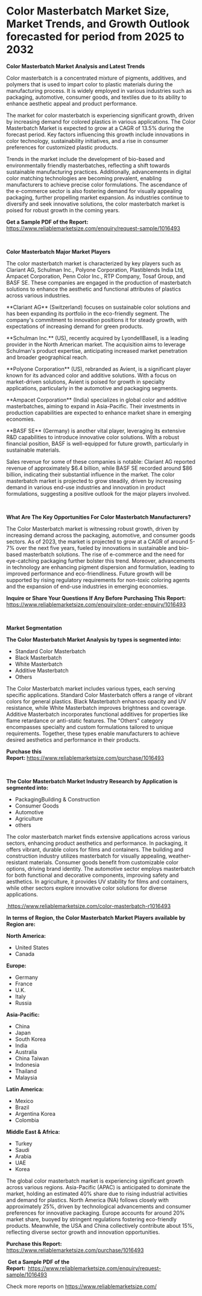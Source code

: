 <p><h1>Color Masterbatch Market Size, Market Trends, and Growth Outlook forecasted for period from 2025 to 2032</h1></p><p><strong>Color Masterbatch Market Analysis and Latest Trends</strong></p>
<p><p>Color masterbatch is a concentrated mixture of pigments, additives, and polymers that is used to impart color to plastic materials during the manufacturing process. It is widely employed in various industries such as packaging, automotive, consumer goods, and textiles due to its ability to enhance aesthetic appeal and product performance. </p><p>The market for color masterbatch is experiencing significant growth, driven by increasing demand for colored plastics in various applications. The Color Masterbatch Market is expected to grow at a CAGR of 13.5% during the forecast period. Key factors influencing this growth include innovations in color technology, sustainability initiatives, and a rise in consumer preferences for customized plastic products. </p><p>Trends in the market include the development of bio-based and environmentally friendly masterbatches, reflecting a shift towards sustainable manufacturing practices. Additionally, advancements in digital color matching technologies are becoming prevalent, enabling manufacturers to achieve precise color formulations. The ascendance of the e-commerce sector is also fostering demand for visually appealing packaging, further propelling market expansion. As industries continue to diversify and seek innovative solutions, the color masterbatch market is poised for robust growth in the coming years.</p></p>
<p><strong>Get a Sample PDF of the Report:&nbsp;</strong> <a href="https://www.reliablemarketsize.com/enquiry/request-sample/1016493?utm_campaign=2140&utm_medium=2&utm_source=Github&utm_content=ia&utm_term=30012025&utm_id=color-masterbatch">https://www.reliablemarketsize.com/enquiry/request-sample/1016493</a></p>
<p>&nbsp;</p>
<p><strong>Color Masterbatch Major Market Players</strong></p>
<p><p>The color masterbatch market is characterized by key players such as Clariant AG, Schulman Inc., Polyone Corporation, Plastiblends India Ltd, Ampacet Corporation, Penn Color Inc., RTP Company, Tosaf Group, and BASF SE. These companies are engaged in the production of masterbatch solutions to enhance the aesthetic and functional attributes of plastics across various industries.</p><p>**Clariant AG** (Switzerland) focuses on sustainable color solutions and has been expanding its portfolio in the eco-friendly segment. The company's commitment to innovation positions it for steady growth, with expectations of increasing demand for green products.</p><p>**Schulman Inc.** (US), recently acquired by LyondellBasell, is a leading provider in the North American market. The acquisition aims to leverage Schulman's product expertise, anticipating increased market penetration and broader geographical reach.</p><p>**Polyone Corporation** (US), rebranded as Avient, is a significant player known for its advanced color and additive solutions. With a focus on market-driven solutions, Avient is poised for growth in specialty applications, particularly in the automotive and packaging segments.</p><p>**Ampacet Corporation** (India) specializes in global color and additive masterbatches, aiming to expand in Asia-Pacific. Their investments in production capabilities are expected to enhance market share in emerging economies.</p><p>**BASF SE** (Germany) is another vital player, leveraging its extensive R&D capabilities to introduce innovative color solutions. With a robust financial position, BASF is well-equipped for future growth, particularly in sustainable materials.</p><p>Sales revenue for some of these companies is notable: Clariant AG reported revenue of approximately $6.4 billion, while BASF SE recorded around $86 billion, indicating their substantial influence in the market. The color masterbatch market is projected to grow steadily, driven by increasing demand in various end-use industries and innovation in product formulations, suggesting a positive outlook for the major players involved.</p></p>
<p>&nbsp;</p>
<p><strong>What Are The Key Opportunities For Color Masterbatch Manufacturers?</strong></p>
<p><p>The Color Masterbatch market is witnessing robust growth, driven by increasing demand across the packaging, automotive, and consumer goods sectors. As of 2023, the market is projected to grow at a CAGR of around 5-7% over the next five years, fueled by innovations in sustainable and bio-based masterbatch solutions. The rise of e-commerce and the need for eye-catching packaging further bolster this trend. Moreover, advancements in technology are enhancing pigment dispersion and formulation, leading to improved performance and eco-friendliness. Future growth will be supported by rising regulatory requirements for non-toxic coloring agents and the expansion of end-use industries in emerging economies.</p></p>
<p><strong>Inquire or Share Your Questions If Any Before Purchasing This Report:</strong> <a href="https://www.reliablemarketsize.com/enquiry/pre-order-enquiry/1016493?utm_campaign=2140&utm_medium=2&utm_source=Github&utm_content=ia&utm_term=30012025&utm_id=color-masterbatch">https://www.reliablemarketsize.com/enquiry/pre-order-enquiry/1016493</a></p>
<p>&nbsp;</p>
<p><strong>Market Segmentation</strong></p>
<p><strong>The Color Masterbatch Market Analysis by types is segmented into:</strong></p>
<p><ul><li>Standard Color Masterbatch</li><li>Black Masterbatch</li><li>White Masterbatch</li><li>Additive Masterbatch</li><li>Others</li></ul></p>
<p><p>The Color Masterbatch market includes various types, each serving specific applications. Standard Color Masterbatch offers a range of vibrant colors for general plastics. Black Masterbatch enhances opacity and UV resistance, while White Masterbatch improves brightness and coverage. Additive Masterbatch incorporates functional additives for properties like flame retardance or anti-static features. The "Others" category encompasses specialty and custom formulations tailored to unique requirements. Together, these types enable manufacturers to achieve desired aesthetics and performance in their products.</p></p>
<p><strong>Purchase this Report:&nbsp;</strong><a href="https://www.reliablemarketsize.com/purchase/1016493?utm_campaign=2140&utm_medium=2&utm_source=Github&utm_content=ia&utm_term=30012025&utm_id=color-masterbatch">https://www.reliablemarketsize.com/purchase/1016493</a></p>
<p>&nbsp;</p>
<p><strong>The Color Masterbatch Market Industry Research by Application is segmented into:</strong></p>
<p><ul><li>PackagingBuilding & Construction</li><li>Consumer Goods</li><li>Automotive</li><li>Agriculture</li><li>others</li></ul></p>
<p><p>The color masterbatch market finds extensive applications across various sectors, enhancing product aesthetics and performance. In packaging, it offers vibrant, durable colors for films and containers. The building and construction industry utilizes masterbatch for visually appealing, weather-resistant materials. Consumer goods benefit from customizable color options, driving brand identity. The automotive sector employs masterbatch for both functional and decorative components, improving safety and aesthetics. In agriculture, it provides UV stability for films and containers, while other sectors explore innovative color solutions for diverse applications.</p></p>
<p><a href="https://www.reliablemarketsize.com/color-masterbatch-r1016493?utm_campaign=2140&utm_medium=2&utm_source=Github&utm_content=ia&utm_term=30012025&utm_id=color-masterbatch">&nbsp;https://www.reliablemarketsize.com/color-masterbatch-r1016493</a></p>
<p><strong>In terms of Region, the Color Masterbatch Market Players available by Region are:</strong></p>
<p>
    <p> <strong> North America: </strong>
        <ul>
            <li>United States</li>
            <li>Canada</li>
        </ul>
        </p> 
    <p> <strong> Europe: </strong>
        <ul>
            <li>Germany</li>
            <li>France</li>
            <li>U.K.</li>
            <li>Italy</li>
            <li>Russia</li>
        </ul>
        </p> 
    <p> <strong> Asia-Pacific: </strong>
        <ul>
            <li>China</li>
            <li>Japan</li>
            <li>South Korea</li>
            <li>India</li>
            <li>Australia</li>
            <li>China Taiwan</li>
            <li>Indonesia</li>
            <li>Thailand</li>
            <li>Malaysia</li>
        </ul>
        </p> 
    <p> <strong> Latin America: </strong>
        <ul>
            <li>Mexico</li>
            <li>Brazil</li>
            <li>Argentina Korea</li>
            <li>Colombia</li>
        </ul>
        </p> 
    <p> <strong> Middle East & Africa: </strong>
        <ul>
            <li>Turkey</li>
            <li>Saudi</li>
            <li>Arabia</li>
            <li>UAE</li>
            <li>Korea</li>
        </ul>
    </p>
    </p>
<p><p>The global color masterbatch market is experiencing significant growth across various regions. Asia-Pacific (APAC) is anticipated to dominate the market, holding an estimated 40% share due to rising industrial activities and demand for plastics. North America (NA) follows closely with approximately 25%, driven by technological advancements and consumer preferences for innovative packaging. Europe accounts for around 20% market share, buoyed by stringent regulations fostering eco-friendly products. Meanwhile, the USA and China collectively contribute about 15%, reflecting diverse sector growth and innovation opportunities.</p></p>
<p><strong>Purchase this Report: </strong><a href="https://www.reliablemarketsize.com/purchase/1016493?utm_campaign=2140&utm_medium=2&utm_source=Github&utm_content=ia&utm_term=30012025&utm_id=color-masterbatch">https://www.reliablemarketsize.com/purchase/1016493</a></p>
<p>&nbsp;<strong>Get a Sample PDF of the Report:&nbsp;&nbsp;</strong><a href="https://www.reliablemarketsize.com/enquiry/request-sample/1016493?utm_campaign=2140&utm_medium=2&utm_source=Github&utm_content=ia&utm_term=30012025&utm_id=color-masterbatch">https://www.reliablemarketsize.com/enquiry/request-sample/1016493</a></p>
<p><strong></strong></p>
<p>Check more reports on <a href="https://www.reliablemarketsize.com/?utm_campaign=2140&utm_medium=2&utm_source=Github&utm_content=ia&utm_term=30012025&utm_id=color-masterbatch">https://www.reliablemarketsize.com/</a></p>
